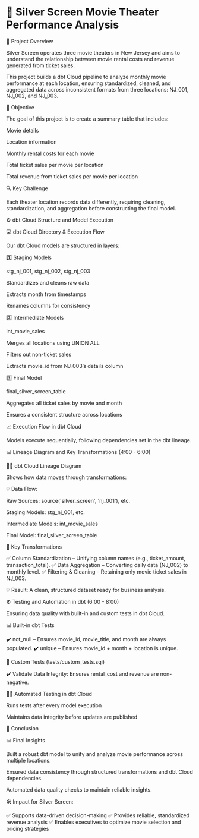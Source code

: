# 🎥 Silver Screen Movie Theater Performance Analysis

📅 Project Overview

Silver Screen operates three movie theaters in New Jersey and aims to understand the relationship between movie rental costs and revenue generated from ticket sales.

This project builds a dbt Cloud pipeline to analyze monthly movie performance at each location, ensuring standardized, cleaned, and aggregated data across inconsistent formats from three locations: NJ_001, NJ_002, and NJ_003.

📅 Objective

The goal of this project is to create a summary table that includes:

Movie details

Location information

Monthly rental costs for each movie

Total ticket sales per movie per location

Total revenue from ticket sales per movie per location

🔍 Key Challenge

Each theater location records data differently, requiring cleaning, standardization, and aggregation before constructing the final model.

⚙️ dbt Cloud Structure and Model Execution 

💻 dbt Cloud Directory & Execution Flow

Our dbt Cloud models are structured in layers:

1️⃣ Staging Models

stg_nj_001, stg_nj_002, stg_nj_003

Standardizes and cleans raw data

Extracts month from timestamps

Renames columns for consistency

2️⃣ Intermediate Models

int_movie_sales

Merges all locations using UNION ALL

Filters out non-ticket sales

Extracts movie_id from NJ_003’s details column

3️⃣ Final Model

final_silver_screen_table

Aggregates all ticket sales by movie and month

Ensures a consistent structure across locations

📈 Execution Flow in dbt Cloud

Models execute sequentially, following dependencies set in the dbt lineage.

📊 Lineage Diagram and Key Transformations (4:00 - 6:00)

👩‍🎓 dbt Cloud Lineage Diagram

Shows how data moves through transformations:

💡 Data Flow:

Raw Sources: source('silver_screen', 'nj_001'), etc.

Staging Models: stg_nj_001, etc.

Intermediate Models: int_movie_sales

Final Model: final_silver_screen_table

🌟 Key Transformations

✅ Column Standardization – Unifying column names (e.g., ticket_amount, transaction_total).
✅ Data Aggregation – Converting daily data (NJ_002) to monthly level.
✅ Filtering & Cleaning – Retaining only movie ticket sales in NJ_003.

💡 Result: A clean, structured dataset ready for business analysis.

⚙️ Testing and Automation in dbt (6:00 - 8:00)

Ensuring data quality with built-in and custom tests in dbt Cloud.

📊 Built-in dbt Tests

✔️ not_null – Ensures movie_id, movie_title, and month are always populated.
✔️ unique – Ensures movie_id + month + location is unique.

🌟 Custom Tests (tests/custom_tests.sql)

✔️ Validate Data Integrity: Ensures rental_cost and revenue are non-negative.

👩‍🎓 Automated Testing in dbt Cloud

Runs tests after every model execution

Maintains data integrity before updates are published

🌟 Conclusion 

📊 Final Insights

Built a robust dbt model to unify and analyze movie performance across multiple locations.

Ensured data consistency through structured transformations and dbt Cloud dependencies.

Automated data quality checks to maintain reliable insights.

🛠️ Impact for Silver Screen:

✅ Supports data-driven decision-making
✅ Provides reliable, standardized revenue analysis
✅ Enables executives to optimize movie selection and pricing strategies
